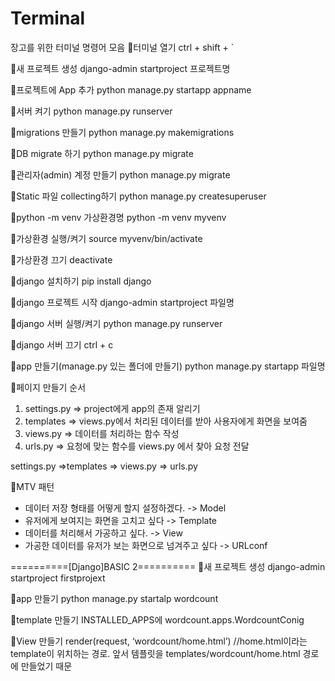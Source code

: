 # Terminal
장고를 위한 터미널 명령어 모음
🌱터미널 열기
ctrl + shift + `

🌱새 프로젝트 생성
django-admin startproject 프로젝트명

🌱프로젝트에 App 추가
python manage.py startapp appname

🌱서버 켜기
python manage.py runserver

🌱migrations 만들기
python manage.py makemigrations

🌱DB migrate 하기
python manage.py migrate

🌱관리자(admin) 계정 만들기
python manage.py migrate

🌱Static 파일 collecting하기
python manage.py createsuperuser

🌱python -m venv 가상환경명
python -m venv myvenv

🌱가상환경 실행/켜기
source myvenv/bin/activate

🌱가상환경 끄기
deactivate

🌱django 설치하기
pip install django

🌱django 프로젝트 시작
django-admin startproject 파일명

🌱django 서버 실행/켜기
python manage.py runserver

🌱django 서버 끄기
ctrl + c

🌱app 만들기(manage.py 있는 폴더에 만들기)
python manage.py startapp 파일명

🌱페이지 만들기 순서
1. settings.py => project에게 app의 존재 알리기
2. templates => views.py에서 처리된 데이터를 받아 사용자에게 화면을 보여줌
3. views.py => 데이터를 처리하는 함수 작성
4. urls.py => 요청에 맞는 함수를 views.py 에서 찾아 요청 전달

settings.py =>templates => views.py => urls.py


🌱MTV 패턴
- 데이터 저장 형태를 어떻게 할지 설정하겠다. -> Model
- 유저에게 보여지는 화면을 고치고 싶다 -> Template
- 데이터를 처리해서 가공하고 싶다. -> View
- 가공한 데이터를 유저가 보는 화면으로 넘겨주고 싶다 -> URLconf


==========[Django]BASIC 2==========
🌱새 프로젝트 생성
django-admin startproject firstprojext

🌱app 만들기
python manage.py startalp wordcount


🌱template 만들기
INSTALLED_APPS에 wordcount.apps.WordcountConig

🌱View 만들기
render(request, ‘wordcount/home.html’)
//home.html이라는 template이 위치하는 경로. 앞서 템플릿을 templates/wordcount/home.html 경로에 만들었기 때문
